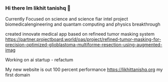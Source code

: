 ### Hi there Im likhit tanishq 👋


Currently Focused on science and science fiar intel project biomedicalengineering and quantam computing and physics breakthrough

created innovate medical app based on refineed tumor masking system   https://partner.projectboard.world/oas/project/refined-tumor-masking-for-precision-optimized-glioblastoma-multiforme-resection-using-augmented-imag

Working on ai startup - refactum

My new website is out 100 percent performance https://likhittanishq.org my first domain

<!--
**janareddyc7/janareddyc7** is a ✨ _special_ ✨ repository because its `README.md` (this file) appears on your GitHub profile.

Here are some ideas to get you started:

- 
-->
